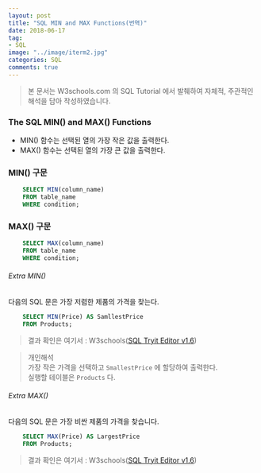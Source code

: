 ```yaml
---
layout: post
title: "SQL MIN and MAX Functions(번역)"
date: 2018-06-17
tag:
- SQL
image: "../image/iterm2.jpg"
categories: SQL
comments: true
---
```

> 본 문서는 W3schools.com 의 SQL Tutorial 에서 발췌하여 자체적, 주관적인 해석을 담아 작성하였습니다.  

### The SQL MIN() and MAX() Functions
- MIN() 함수는 선택된 열의 가장 작은 값을 출력한다.
- MAX() 함수는 선택된 열의 가장 큰 값을 출력한다.

### MIN() 구문
```sql
	SELECT MIN(column_name)
	FROM table_name
	WHERE condition;
```

### MAX() 구문
```sql
	SELECT MAX(column_name)
	FROM table_name
	WHERE condition;
```

###### Extra MIN()
다음의 SQL 문은 가장 저렴한 제품의 가격을 찾는다.
```sql
	SELECT MIN(Price) AS SamllestPrice
	FROM Products;
```
> 결과 확인은 여기서 : W3schools([SQL Tryit Editor v1.6](https://www.w3schools.com/sql/trysql.asp?filename=trysql_select_min))  

> 개인해석  
> 가장 작은 가격을 선택하고 `SmallestPrice` 에 할당하여 출력한다.  
> 실행할 테이블은 `Products`  다.  

###### Extra MAX()
다음의 SQL 문은 가장 비싼 제품의 가격을 찾습니다.
```sql
	SELECT MAX(Price) AS LargestPrice
	FROM Products;
```
> 결과 확인은 여기서 : W3schools([SQL Tryit Editor v1.6](https://www.w3schools.com/sql/trysql.asp?filename=trysql_select_max))  
